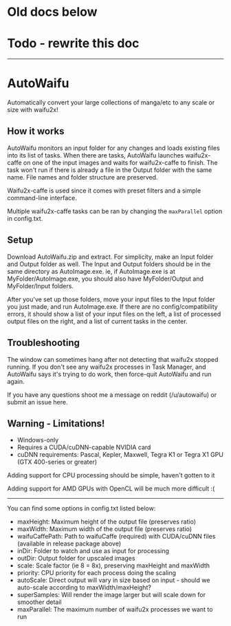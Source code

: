 




# Old docs below

# Todo - rewrite this doc

---

# AutoWaifu

Automatically convert your large collections of manga/etc to any scale or size with waifu2x!

## How it works
AutoWaifu monitors an input folder for any changes and loads existing files into its list of tasks. When there are tasks, AutoWaifu launches waifu2x-caffe on one of the input images and waits for waifu2x-caffe to finish. The task won't run if there is already a file in the Output folder with the same name. File names and folder structure are preserved.

Waifu2x-caffe is used since it comes with preset filters and a simple command-line interface.

Multiple waifu2x-caffe tasks can be ran by changing the `maxParallel` option in config.txt.


## Setup
Download AutoWaifu.zip and extract. For simplicity, make an Input folder and Output folder as well. The Input and Output folders should be in the same directory as AutoImage.exe. ie, if AutoImage.exe is at MyFolder/AutoImage.exe, you should also have MyFolder/Output and MyFolder/Input folders.

After you've set up those folders, move your input files to the Input folder you just made, and run AutoImage.exe. If there are no config/compatibility errors, it should show a list of your input files on the left, a list of processed output files on the right, and a list of current tasks in the center.


## Troubleshooting
The window can sometimes hang after not detecting that waifu2x stopped running. If you don't see any waifu2x processes in Task Manager, and AutoWaifu says it's trying to do work, then force-quit AutoWaifu and run again.

If you have any questions shoot me a message on reddit (/u/autowaifu) or submit an issue here.


## Warning - Limitations!
- Windows-only
- Requires a CUDA/cuDNN-capable NVIDIA card
- cuDNN requirements: Pascal, Kepler, Maxwell, Tegra K1 or Tegra X1 GPU (GTX 400-series or greater)

Adding support for CPU processing should be simple, haven't gotten to it

Adding support for AMD GPUs with OpenCL will be much more difficult :(

-----------------------------

You can find some options in config.txt listed below:

- maxHeight: Maximum height of the output file (preserves ratio)
- maxWidth: Maximum width of the output file (preserves ratio)
- waifuCaffePath: Path to waifuCaffe (required) with CUDA/cuDNN files (available in release package above)
- inDir: Folder to watch and use as input for processing
- outDir: Output folder for upscaled images
- scale: Scale factor (ie 8 = 8x), preserving maxHeight and maxWidth
- priority: CPU priority for each process doing the scaling
- autoScale: Direct output will vary in size based on input - should we auto-scale according to maxWidth/maxHeight?
- superSamples: Will render the image larger but will scale down for smoother detail
- maxParallel: The maximum number of waifu2x processes we want to run
